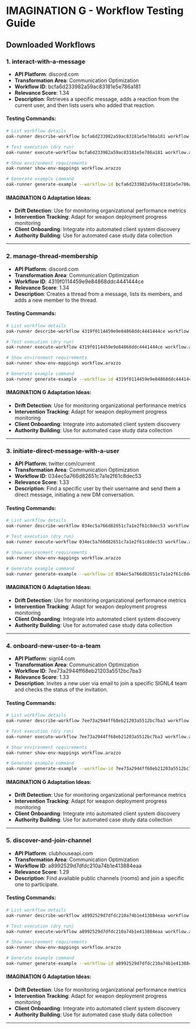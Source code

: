 
# IMAGINATION G - Workflow Testing Guide

## Downloaded Workflows


### 1. interact-with-a-message
- **API Platform**: discord.com
- **Transformation Area**: Communication Optimization
- **Workflow ID**: bcfa6d233982a59ac83181e5e786a181
- **Relevance Score**: 1.34
- **Description**: Retrieves a specific message, adds a reaction from the current user, and then lists users who added that reaction.

#### Testing Commands:
```bash
# List workflow details
oak-runner describe-workflow bcfa6d233982a59ac83181e5e786a181 workflow.arazzo

# Test execution (dry run)
oak-runner execute-workflow bcfa6d233982a59ac83181e5e786a181 workflow.arazzo --dry-run

# Show environment requirements
oak-runner show-env-mappings workflow.arazzo

# Generate example command
oak-runner generate-example --workflow-id bcfa6d233982a59ac83181e5e786a181 workflow.arazzo
```

#### IMAGINATION G Adaptation Ideas:
- **Drift Detection**: Use for monitoring organizational performance metrics
- **Intervention Tracking**: Adapt for weapon deployment progress monitoring
- **Client Onboarding**: Integrate into automated client system discovery
- **Authority Building**: Use for automated case study data collection

---

### 2. manage-thread-membership
- **API Platform**: discord.com
- **Transformation Area**: Communication Optimization
- **Workflow ID**: 4319f0114459e9e84868ddc4441444ce
- **Relevance Score**: 1.34
- **Description**: Creates a thread from a message, lists its members, and adds a new member to the thread.

#### Testing Commands:
```bash
# List workflow details
oak-runner describe-workflow 4319f0114459e9e84868ddc4441444ce workflow.arazzo

# Test execution (dry run)
oak-runner execute-workflow 4319f0114459e9e84868ddc4441444ce workflow.arazzo --dry-run

# Show environment requirements
oak-runner show-env-mappings workflow.arazzo

# Generate example command
oak-runner generate-example --workflow-id 4319f0114459e9e84868ddc4441444ce workflow.arazzo
```

#### IMAGINATION G Adaptation Ideas:
- **Drift Detection**: Use for monitoring organizational performance metrics
- **Intervention Tracking**: Adapt for weapon deployment progress monitoring
- **Client Onboarding**: Integrate into automated client system discovery
- **Authority Building**: Use for automated case study data collection

---

### 3. initiate-direct-message-with-a-user
- **API Platform**: twitter.com/current
- **Transformation Area**: Communication Optimization
- **Workflow ID**: 034ec5a766d82651c7a1e2f61c8dec53
- **Relevance Score**: 1.33
- **Description**: Find a specific user by their username and send them a direct message, initiating a new DM conversation.

#### Testing Commands:
```bash
# List workflow details
oak-runner describe-workflow 034ec5a766d82651c7a1e2f61c8dec53 workflow.arazzo

# Test execution (dry run)
oak-runner execute-workflow 034ec5a766d82651c7a1e2f61c8dec53 workflow.arazzo --dry-run

# Show environment requirements
oak-runner show-env-mappings workflow.arazzo

# Generate example command
oak-runner generate-example --workflow-id 034ec5a766d82651c7a1e2f61c8dec53 workflow.arazzo
```

#### IMAGINATION G Adaptation Ideas:
- **Drift Detection**: Use for monitoring organizational performance metrics
- **Intervention Tracking**: Adapt for weapon deployment progress monitoring
- **Client Onboarding**: Integrate into automated client system discovery
- **Authority Building**: Use for automated case study data collection

---

### 4. onboard-new-user-to-a-team
- **API Platform**: signl4.com
- **Transformation Area**: Communication Optimization
- **Workflow ID**: 7ee73a2944ff68eb21203a5512bc7ba3
- **Relevance Score**: 1.33
- **Description**: Invites a new user via email to join a specific SIGNL4 team and checks the status of the invitation.

#### Testing Commands:
```bash
# List workflow details
oak-runner describe-workflow 7ee73a2944ff68eb21203a5512bc7ba3 workflow.arazzo

# Test execution (dry run)
oak-runner execute-workflow 7ee73a2944ff68eb21203a5512bc7ba3 workflow.arazzo --dry-run

# Show environment requirements
oak-runner show-env-mappings workflow.arazzo

# Generate example command
oak-runner generate-example --workflow-id 7ee73a2944ff68eb21203a5512bc7ba3 workflow.arazzo
```

#### IMAGINATION G Adaptation Ideas:
- **Drift Detection**: Use for monitoring organizational performance metrics
- **Intervention Tracking**: Adapt for weapon deployment progress monitoring
- **Client Onboarding**: Integrate into automated client system discovery
- **Authority Building**: Use for automated case study data collection

---

### 5. discover-and-join-channel
- **API Platform**: clubhouseapi.com
- **Transformation Area**: Communication Optimization
- **Workflow ID**: a8992529d7dfdc210a74b1e413884eaa
- **Relevance Score**: 1.29
- **Description**: Find available public channels (rooms) and join a specific one to participate.

#### Testing Commands:
```bash
# List workflow details
oak-runner describe-workflow a8992529d7dfdc210a74b1e413884eaa workflow.arazzo

# Test execution (dry run)
oak-runner execute-workflow a8992529d7dfdc210a74b1e413884eaa workflow.arazzo --dry-run

# Show environment requirements
oak-runner show-env-mappings workflow.arazzo

# Generate example command
oak-runner generate-example --workflow-id a8992529d7dfdc210a74b1e413884eaa workflow.arazzo
```

#### IMAGINATION G Adaptation Ideas:
- **Drift Detection**: Use for monitoring organizational performance metrics
- **Intervention Tracking**: Adapt for weapon deployment progress monitoring
- **Client Onboarding**: Integrate into automated client system discovery
- **Authority Building**: Use for automated case study data collection

---
